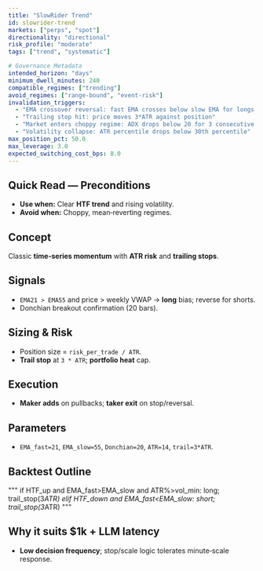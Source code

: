```yaml
---
title: "SlowRider Trend"
id: slowrider-trend
markets: ["perps", "spot"]
directionality: "directional"
risk_profile: "moderate"
tags: ["trend", "systematic"]

# Governance Metadata
intended_horizon: "days"
minimum_dwell_minutes: 240
compatible_regimes: ["trending"]
avoid_regimes: ["range-bound", "event-risk"]
invalidation_triggers:
  - "EMA crossover reversal: fast EMA crosses below slow EMA for longs (or above for shorts)"
  - "Trailing stop hit: price moves 3*ATR against position"
  - "Market enters choppy regime: ADX drops below 20 for 3 consecutive periods"
  - "Volatility collapse: ATR percentile drops below 30th percentile"
max_position_pct: 50.0
max_leverage: 3.0
expected_switching_cost_bps: 8.0
---
```


## Quick Read — Preconditions
- **Use when:** Clear **HTF trend** and rising volatility.
- **Avoid when:** Choppy, mean‑reverting regimes.

## Concept
Classic **time‑series momentum** with **ATR risk** and **trailing stops**.

## Signals
- `EMA21 > EMA55` and price > weekly VWAP → **long** bias; reverse for shorts.
- Donchian breakout confirmation (20 bars).

## Sizing & Risk
- Position size = `risk_per_trade / ATR`.
- **Trail stop** at `3 * ATR`; **portfolio heat** cap.

## Execution
- **Maker adds** on pullbacks; **taker exit** on stop/reversal.

## Parameters
- `EMA_fast=21`, `EMA_slow=55`, `Donchian=20`, `ATR=14`, `trail=3*ATR`.

## Backtest Outline
"""
if HTF_up and EMA_fast>EMA_slow and ATR%>vol_min:
    long; trail_stop(3*ATR)
elif HTF_down and EMA_fast<EMA_slow:
    short; trail_stop(3*ATR)
"""

## Why it suits $1k + LLM latency
- **Low decision frequency**; stop/scale logic tolerates minute‑scale response.
